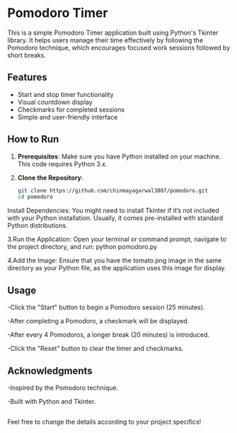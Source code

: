# Pomodoro Timer

This is a simple Pomodoro Timer application built using Python's Tkinter library. It helps users manage their time effectively by following the Pomodoro technique, which encourages focused work sessions followed by short breaks.

## Features

- Start and stop timer functionality
- Visual countdown display
- Checkmarks for completed sessions
- Simple and user-friendly interface

## How to Run

1. **Prerequisites**: Make sure you have Python installed on your machine. This code requires Python 3.x.

2. **Clone the Repository**:
   ```bash
   git clone https://github.com/chinmayagarwal3007/pomodoro.git
   cd pomodoro
Install Dependencies: You might need to install Tkinter if it’s not included with your Python installation. Usually, it comes pre-installed with standard Python distributions.

3.Run the Application: Open your terminal or command prompt, navigate to the project directory, and run:
python pomodoro.py

4.Add the Image: Ensure that you have the tomato.png image in the same directory as your Python file, as the application uses this image for display.

## Usage

-Click the "Start" button to begin a Pomodoro session (25 minutes).

-After completing a Pomodoro, a checkmark will be displayed.

-After every 4 Pomodoros, a longer break (20 minutes) is introduced.

-Click the "Reset" button to clear the timer and checkmarks.

## Acknowledgments

-Inspired by the Pomodoro technique.

-Built with Python and Tkinter.

##
Feel free to change the details according to your project specifics!
